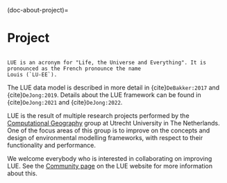 (doc-about-project)=

# Project

```{include} short_description.md
```

```{margin}
LUE is an acronym for "Life, the Universe and Everything". It is pronounced as the French pronounce the name
Louis (`LU-EE`).
```

The LUE data model is described in more detail in {cite}`DeBakker:2017` and {cite}`DeJong:2019`. Details
about the LUE framework can be found in {cite}`DeJong:2021` and {cite}`DeJong:2022`.

LUE is the result of multiple research projects performed by the [Computational
Geography](https://www.computationalgeography.org) group at Utrecht University in The Netherlands. One of the
focus areas of this group is to improve on the concepts and design of environmental modelling frameworks, with
respect to their functionality and performance.

We welcome everybody who is interested in collaborating on improving LUE. See the [Community
page](https://lue.computationalgeography.org/community/) on the LUE website for more information about this.
